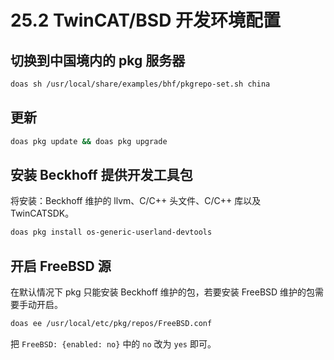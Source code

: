 # 25.2 TwinCAT/BSD 开发环境配置

## 切换到中国境内的 pkg 服务器

```sh
doas sh /usr/local/share/examples/bhf/pkgrepo-set.sh china
```

## 更新

```sh
doas pkg update && doas pkg upgrade
```

## 安装 Beckhoff 提供开发工具包

将安装：Beckhoff 维护的 llvm、C/C++ 头文件、C/C++ 库以及 TwinCATSDK。

```sh
doas pkg install os-generic-userland-devtools
```

## 开启 FreeBSD 源

在默认情况下 pkg 只能安装 Beckhoff 维护的包，若要安装 FreeBSD 维护的包需要手动开启。

```sh
doas ee /usr/local/etc/pkg/repos/FreeBSD.conf
```

把 `FreeBSD: {enabled: no}` 中的 `no` 改为 `yes` 即可。
